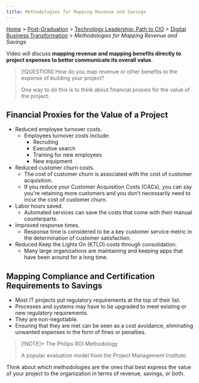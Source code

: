 ```yaml
---
title: Methodologies for Mapping Revenue and Savings
---
```


[Home](../../../index.md) > [Post-Graduation](../../index.md) > [Technology Leadership: Path to CIO](../index.md) > [Digital Business Transformation](./index.md) > _Methodologies for Mapping Revenue and Savings_

Video will discuss **mapping revenue and mapping benefits directly to project expenses to better communicate its overall value**.

> [!QUESTION] How do you map revenue or other benefits to the expense of building your project?
>
> One way to do this is to think about financial proxies for the value of the project.

## Financial Proxies for the Value of a Project

- Reduced employee turnover costs.
  - Employees turnover costs include:
    - Recruiting
    - Executive search
    - Training for new employees
    - New equipment
- Reduced customer churn costs.
  - The cost of customer churn is associated with the cost of customer acquisition.
  - If you reduce your Customer Acquisition Costs (CACs), you can say you're retaining more customers and you don't necessarily need to incur the cost of customer churn.
- Labor hours saved.
  - Automated services can save the costs that come with their manual counterparts.
- Improved response times.
  - Response time is considered to be a key customer service metric in the determination of customer satisfaction.
- Reduced Keep the Lights On (KTLO) costs through consolidation.
  - Many large organizations are maintaining and keeping apps that have been around for a long time.

## Mapping Compliance and Certification Requirements to Savings

- Most IT projects put regulatory requirements at the top of their list.
- Processes and systems may have to be upgraded to meet existing or new regulatory requirements.
- They are non-negotiable.
- Ensuring that they are met can be seen as a cost avoidance, eliminating unwanted expenses in the form of fines or penalties.

> [!NOTE]+ The Philips ROI Methodology
>
> A popular evaluation model from the Project Management Institute.

Think about which methodologies are the ones that best express the value of your project to the organization in terms of revenue, savings, or both.
